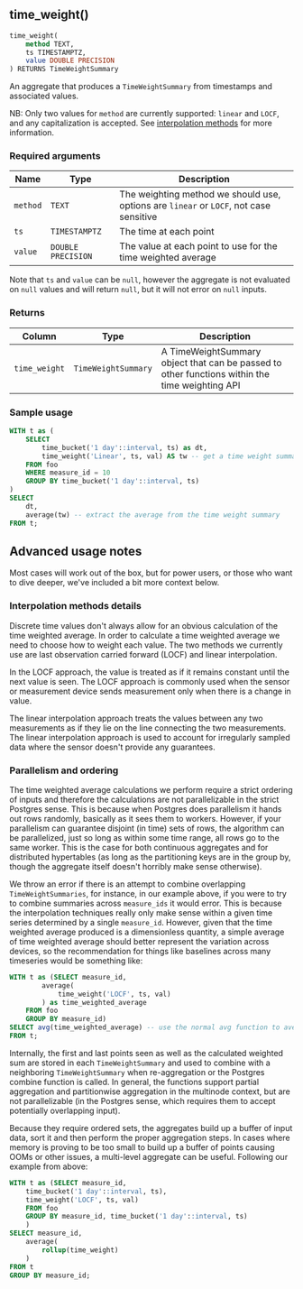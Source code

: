 ## time_weight()

```SQL
time_weight(
    method TEXT,
    ts TIMESTAMPTZ,
    value DOUBLE PRECISION
) RETURNS TimeWeightSummary
```

An aggregate that produces a `TimeWeightSummary` from timestamps and associated values.

NB: Only two values for `method` are currently supported: `linear` and `LOCF`, and
any capitalization is accepted. See [interpolation methods](#interpolation-methods-details)
for more information.

### Required arguments

|Name|Type|Description|
|---|---|---|
|`method`|`TEXT`| The weighting method we should use, options are `linear` or `LOCF`, not case sensitive|
|`ts`|`TIMESTAMPTZ`|The time at each point|
|`value`|`DOUBLE PRECISION`|The value at each point to use for the time weighted average|


Note that `ts` and `value` can be `null`, however the aggregate is not evaluated
on `null` values and will return `null`, but it will not error on `null` inputs.

### Returns

|Column|Type|Description|
|---|---|---|
|`time_weight`|`TimeWeightSummary`|A TimeWeightSummary object that can be passed to other functions within the time weighting API|

### Sample usage

```SQL
WITH t as (
    SELECT
        time_bucket('1 day'::interval, ts) as dt,
        time_weight('Linear', ts, val) AS tw -- get a time weight summary
    FROM foo
    WHERE measure_id = 10
    GROUP BY time_bucket('1 day'::interval, ts)
)
SELECT
    dt,
    average(tw) -- extract the average from the time weight summary
FROM t;
```

## Advanced usage notes
Most cases will work out of the box, but for power users, or those who want to 
dive deeper, we've included a bit more context below.

### Interpolation methods details
Discrete time values don't always allow for an obvious calculation of the time 
weighted average. In order to calculate a time weighted average we need to choose 
how to weight each value. The two methods we currently use are last observation 
carried forward (LOCF) and linear interpolation.

In the LOCF approach, the value is treated as if it remains constant until the 
next value is seen. The LOCF approach is commonly used when the sensor or 
measurement device sends measurement only when there is a change in value.

The linear interpolation approach treats the values between any two measurements 
as if they lie on the line connecting the two measurements. The linear 
interpolation approach is used to account for irregularly sampled data where the 
sensor doesn't provide any guarantees.

### Parallelism and ordering
The time weighted average calculations we perform require a strict ordering of 
inputs and therefore the calculations are not parallelizable in the strict 
Postgres sense. This is because when Postgres does parallelism it hands out rows 
randomly, basically as it sees them to workers. However, if your parallelism can 
guarantee disjoint (in time) sets of rows, the algorithm can be parallelized, just 
so long as within some time range, all rows go to the same worker. This is the 
case for both continuous aggregates and for distributed hypertables (as long as 
the partitioning keys are in the group by, though the aggregate itself doesn't 
horribly make sense otherwise).

We throw an error if there is an attempt to combine overlapping `TimeWeightSummaries`, 
for instance, in our example above, if you were to try to combine summaries across 
`measure_ids` it would error. This is because the interpolation techniques really 
only make sense within a given time series determined by a single `measure_id`. 
However, given that the time weighted average produced is a dimensionless 
quantity, a simple average of time weighted average should better represent the 
variation across devices, so the recommendation for things like baselines across 
many timeseries would be something like:

```sql
WITH t as (SELECT measure_id,
        average(
            time_weight('LOCF', ts, val)
        ) as time_weighted_average
    FROM foo
    GROUP BY measure_id)
SELECT avg(time_weighted_average) -- use the normal avg function to average our time weighted averages
FROM t;
```

Internally, the first and last points seen as well as the calculated weighted sum 
are stored in each `TimeWeightSummary` and used to combine with a neighboring 
`TimeWeightSummary` when re-aggregation or the Postgres combine function is called. 
In general, the functions support partial aggregation and partitionwise aggregation 
in the multinode context, but are not parallelizable (in the Postgres sense, 
which requires them to accept potentially overlapping input).

Because they require ordered sets, the aggregates build up a buffer of input 
data, sort it and then perform the proper aggregation steps. In cases where 
memory is proving to be too small to build up a buffer of points causing OOMs 
or other issues, a multi-level aggregate can be useful. Following our example 
from above:

```sql
WITH t as (SELECT measure_id,
    time_bucket('1 day'::interval, ts),
    time_weight('LOCF', ts, val)
    FROM foo
    GROUP BY measure_id, time_bucket('1 day'::interval, ts)
    )
SELECT measure_id,
    average(
        rollup(time_weight)
    )
FROM t
GROUP BY measure_id;
```
